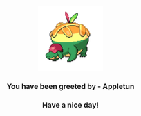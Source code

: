 <p align="center">
            <img src="https://raw.githubusercontent.com/PokeAPI/sprites/master/sprites/pokemon/842.png" width="150" height="150">
          </p>
          <h3 align="center">You have been greeted by - <b>Appletun</b></h3>
          <h3 align="center">Have a nice day!</h3>
        